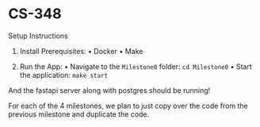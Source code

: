 # CS-348

Setup Instructions
1.	Install Prerequisites:
	•	Docker
	•	Make

2.	Run the App:
	•	Navigate to the `Milestone0` folder:
        `cd Milestone0`
    •	Start the application:
        `make start`
    
And the fastapi server along with postgres should be running!

For each of the 4 milestones, we plan to just copy over the code from the previous milestone and duplicate the code.